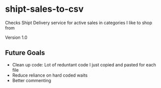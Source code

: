 # shipt-sales-to-csv
Checks Shipt Delivery service for active sales in categories I like to shop from

Version 1.0

## Future Goals

* Clean up code: Lot of reduntant code I just copied and pasted for each file
* Reduce reliance on hard coded waits
* Better commenting
